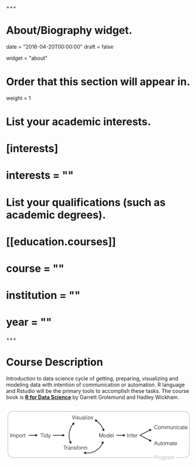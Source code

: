 +++
# About/Biography widget.

date = "2016-04-20T00:00:00"
draft = false

widget = "about"

# Order that this section will appear in.
weight = 1

# List your academic interests.
# [interests]
#   interests = ""

# List your qualifications (such as academic degrees).
# [[education.courses]]
#   course = ""
#   institution = ""
#   year = ""

+++

# Course Description

Introduction to data science cycle of getting, preparing, visualizing and modeling data with intention of communication or automation. R language and Rstudio will be the primary tools to accomplish these tasks. The course book is [**R for Data Science**](https://r4ds.had.co.nz/) by Garrett Grolemund and Hadley Wickham.


![](img/data-science.png)


